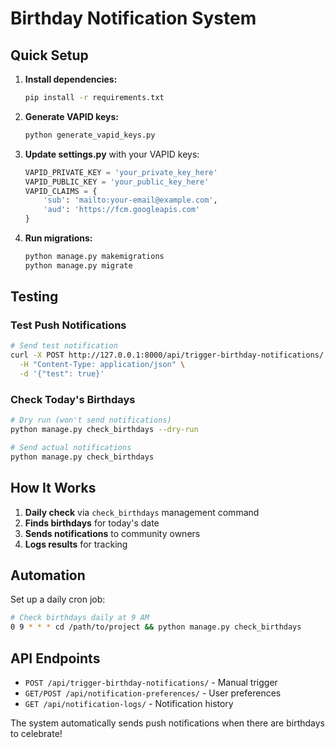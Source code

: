 # Birthday Notification System

## Quick Setup

1. **Install dependencies:**

   ```bash
   pip install -r requirements.txt
   ```

2. **Generate VAPID keys:**

   ```bash
   python generate_vapid_keys.py
   ```

3. **Update settings.py** with your VAPID keys:

   ```python
   VAPID_PRIVATE_KEY = 'your_private_key_here'
   VAPID_PUBLIC_KEY = 'your_public_key_here'
   VAPID_CLAIMS = {
       'sub': 'mailto:your-email@example.com',
       'aud': 'https://fcm.googleapis.com'
   }
   ```

4. **Run migrations:**
   ```bash
   python manage.py makemigrations
   python manage.py migrate
   ```

## Testing

### Test Push Notifications

```bash
# Send test notification
curl -X POST http://127.0.0.1:8000/api/trigger-birthday-notifications/ \
  -H "Content-Type: application/json" \
  -d '{"test": true}'
```

### Check Today's Birthdays

```bash
# Dry run (won't send notifications)
python manage.py check_birthdays --dry-run

# Send actual notifications
python manage.py check_birthdays
```

## How It Works

1. **Daily check** via `check_birthdays` management command
2. **Finds birthdays** for today's date
3. **Sends notifications** to community owners
4. **Logs results** for tracking

## Automation

Set up a daily cron job:

```bash
# Check birthdays daily at 9 AM
0 9 * * * cd /path/to/project && python manage.py check_birthdays
```

## API Endpoints

- `POST /api/trigger-birthday-notifications/` - Manual trigger
- `GET/POST /api/notification-preferences/` - User preferences
- `GET /api/notification-logs/` - Notification history

The system automatically sends push notifications when there are birthdays to celebrate!
